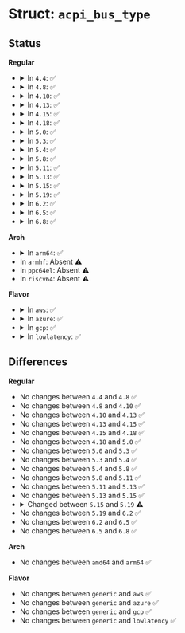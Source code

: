 # Struct: <code>acpi_bus_type</code>

## Status
<b>Regular</b>
<ul>
<li>
<details>
<summary>In <code>4.4</code>: ✅</summary>

```c
struct acpi_bus_type {
    struct list_head list;
    const char *name;
    bool (*match)(struct device *);
    struct acpi_device * (*find_companion)(struct device *);
    void (*setup)(struct device *);
    void (*cleanup)(struct device *);
};
```
</details>
</li>
<li>
<details>
<summary>In <code>4.8</code>: ✅</summary>

```c
struct acpi_bus_type {
    struct list_head list;
    const char *name;
    bool (*match)(struct device *);
    struct acpi_device * (*find_companion)(struct device *);
    void (*setup)(struct device *);
    void (*cleanup)(struct device *);
};
```
</details>
</li>
<li>
<details>
<summary>In <code>4.10</code>: ✅</summary>

```c
struct acpi_bus_type {
    struct list_head list;
    const char *name;
    bool (*match)(struct device *);
    struct acpi_device * (*find_companion)(struct device *);
    void (*setup)(struct device *);
    void (*cleanup)(struct device *);
};
```
</details>
</li>
<li>
<details>
<summary>In <code>4.13</code>: ✅</summary>

```c
struct acpi_bus_type {
    struct list_head list;
    const char *name;
    bool (*match)(struct device *);
    struct acpi_device * (*find_companion)(struct device *);
    void (*setup)(struct device *);
    void (*cleanup)(struct device *);
};
```
</details>
</li>
<li>
<details>
<summary>In <code>4.15</code>: ✅</summary>

```c
struct acpi_bus_type {
    struct list_head list;
    const char *name;
    bool (*match)(struct device *);
    struct acpi_device * (*find_companion)(struct device *);
    void (*setup)(struct device *);
    void (*cleanup)(struct device *);
};
```
</details>
</li>
<li>
<details>
<summary>In <code>4.18</code>: ✅</summary>

```c
struct acpi_bus_type {
    struct list_head list;
    const char *name;
    bool (*match)(struct device *);
    struct acpi_device * (*find_companion)(struct device *);
    void (*setup)(struct device *);
    void (*cleanup)(struct device *);
};
```
</details>
</li>
<li>
<details>
<summary>In <code>5.0</code>: ✅</summary>

```c
struct acpi_bus_type {
    struct list_head list;
    const char *name;
    bool (*match)(struct device *);
    struct acpi_device * (*find_companion)(struct device *);
    void (*setup)(struct device *);
    void (*cleanup)(struct device *);
};
```
</details>
</li>
<li>
<details>
<summary>In <code>5.3</code>: ✅</summary>

```c
struct acpi_bus_type {
    struct list_head list;
    const char *name;
    bool (*match)(struct device *);
    struct acpi_device * (*find_companion)(struct device *);
    void (*setup)(struct device *);
    void (*cleanup)(struct device *);
};
```
</details>
</li>
<li>
<details>
<summary>In <code>5.4</code>: ✅</summary>

```c
struct acpi_bus_type {
    struct list_head list;
    const char *name;
    bool (*match)(struct device *);
    struct acpi_device * (*find_companion)(struct device *);
    void (*setup)(struct device *);
    void (*cleanup)(struct device *);
};
```
</details>
</li>
<li>
<details>
<summary>In <code>5.8</code>: ✅</summary>

```c
struct acpi_bus_type {
    struct list_head list;
    const char *name;
    bool (*match)(struct device *);
    struct acpi_device * (*find_companion)(struct device *);
    void (*setup)(struct device *);
    void (*cleanup)(struct device *);
};
```
</details>
</li>
<li>
<details>
<summary>In <code>5.11</code>: ✅</summary>

```c
struct acpi_bus_type {
    struct list_head list;
    const char *name;
    bool (*match)(struct device *);
    struct acpi_device * (*find_companion)(struct device *);
    void (*setup)(struct device *);
    void (*cleanup)(struct device *);
};
```
</details>
</li>
<li>
<details>
<summary>In <code>5.13</code>: ✅</summary>

```c
struct acpi_bus_type {
    struct list_head list;
    const char *name;
    bool (*match)(struct device *);
    struct acpi_device * (*find_companion)(struct device *);
    void (*setup)(struct device *);
    void (*cleanup)(struct device *);
};
```
</details>
</li>
<li>
<details>
<summary>In <code>5.15</code>: ✅</summary>

```c
struct acpi_bus_type {
    struct list_head list;
    const char *name;
    bool (*match)(struct device *);
    struct acpi_device * (*find_companion)(struct device *);
    void (*setup)(struct device *);
    void (*cleanup)(struct device *);
};
```
</details>
</li>
<li>
<details>
<summary>In <code>5.19</code>: ✅</summary>

```c
struct acpi_bus_type {
    struct list_head list;
    const char *name;
    bool (*match)(struct device *);
    struct acpi_device * (*find_companion)(struct device *);
    void (*setup)(struct device *);
};
```
</details>
</li>
<li>
<details>
<summary>In <code>6.2</code>: ✅</summary>

```c
struct acpi_bus_type {
    struct list_head list;
    const char *name;
    bool (*match)(struct device *);
    struct acpi_device * (*find_companion)(struct device *);
    void (*setup)(struct device *);
};
```
</details>
</li>
<li>
<details>
<summary>In <code>6.5</code>: ✅</summary>

```c
struct acpi_bus_type {
    struct list_head list;
    const char *name;
    bool (*match)(struct device *);
    struct acpi_device * (*find_companion)(struct device *);
    void (*setup)(struct device *);
};
```
</details>
</li>
<li>
<details>
<summary>In <code>6.8</code>: ✅</summary>

```c
struct acpi_bus_type {
    struct list_head list;
    const char *name;
    bool (*match)(struct device *);
    struct acpi_device * (*find_companion)(struct device *);
    void (*setup)(struct device *);
};
```
</details>
</li>
</ul>
<b>Arch</b>
<ul>
<li>
<details>
<summary>In <code>arm64</code>: ✅</summary>

```c
struct acpi_bus_type {
    struct list_head list;
    const char *name;
    bool (*match)(struct device *);
    struct acpi_device * (*find_companion)(struct device *);
    void (*setup)(struct device *);
    void (*cleanup)(struct device *);
};
```
</details>
</li>
<li>
In <code>armhf</code>: Absent ⚠️
</li>
<li>
In <code>ppc64el</code>: Absent ⚠️
</li>
<li>
In <code>riscv64</code>: Absent ⚠️
</li>
</ul>
<b>Flavor</b>
<ul>
<li>
<details>
<summary>In <code>aws</code>: ✅</summary>

```c
struct acpi_bus_type {
    struct list_head list;
    const char *name;
    bool (*match)(struct device *);
    struct acpi_device * (*find_companion)(struct device *);
    void (*setup)(struct device *);
    void (*cleanup)(struct device *);
};
```
</details>
</li>
<li>
<details>
<summary>In <code>azure</code>: ✅</summary>

```c
struct acpi_bus_type {
    struct list_head list;
    const char *name;
    bool (*match)(struct device *);
    struct acpi_device * (*find_companion)(struct device *);
    void (*setup)(struct device *);
    void (*cleanup)(struct device *);
};
```
</details>
</li>
<li>
<details>
<summary>In <code>gcp</code>: ✅</summary>

```c
struct acpi_bus_type {
    struct list_head list;
    const char *name;
    bool (*match)(struct device *);
    struct acpi_device * (*find_companion)(struct device *);
    void (*setup)(struct device *);
    void (*cleanup)(struct device *);
};
```
</details>
</li>
<li>
<details>
<summary>In <code>lowlatency</code>: ✅</summary>

```c
struct acpi_bus_type {
    struct list_head list;
    const char *name;
    bool (*match)(struct device *);
    struct acpi_device * (*find_companion)(struct device *);
    void (*setup)(struct device *);
    void (*cleanup)(struct device *);
};
```
</details>
</li>
</ul>

## Differences
<b>Regular</b>
<ul>
<li>
No changes between <code>4.4</code> and <code>4.8</code> ✅
</li>
<li>
No changes between <code>4.8</code> and <code>4.10</code> ✅
</li>
<li>
No changes between <code>4.10</code> and <code>4.13</code> ✅
</li>
<li>
No changes between <code>4.13</code> and <code>4.15</code> ✅
</li>
<li>
No changes between <code>4.15</code> and <code>4.18</code> ✅
</li>
<li>
No changes between <code>4.18</code> and <code>5.0</code> ✅
</li>
<li>
No changes between <code>5.0</code> and <code>5.3</code> ✅
</li>
<li>
No changes between <code>5.3</code> and <code>5.4</code> ✅
</li>
<li>
No changes between <code>5.4</code> and <code>5.8</code> ✅
</li>
<li>
No changes between <code>5.8</code> and <code>5.11</code> ✅
</li>
<li>
No changes between <code>5.11</code> and <code>5.13</code> ✅
</li>
<li>
No changes between <code>5.13</code> and <code>5.15</code> ✅
</li>
<li>
<details>
<summary>Changed between <code>5.15</code> and <code>5.19</code> ⚠️</summary>
<ul>
<li>
<b>Field removed. </b>
<code>void (*cleanup)(struct device *)</code>
</li>
</ul>
</details>
</li>
<li>
No changes between <code>5.19</code> and <code>6.2</code> ✅
</li>
<li>
No changes between <code>6.2</code> and <code>6.5</code> ✅
</li>
<li>
No changes between <code>6.5</code> and <code>6.8</code> ✅
</li>
</ul>
<b>Arch</b>
<ul>
<li>
No changes between <code>amd64</code> and <code>arm64</code> ✅
</li>
</ul>
<b>Flavor</b>
<ul>
<li>
No changes between <code>generic</code> and <code>aws</code> ✅
</li>
<li>
No changes between <code>generic</code> and <code>azure</code> ✅
</li>
<li>
No changes between <code>generic</code> and <code>gcp</code> ✅
</li>
<li>
No changes between <code>generic</code> and <code>lowlatency</code> ✅
</li>
</ul>
